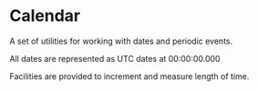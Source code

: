 # Calendar

A set of utilities for working with dates and periodic events.

All dates are represented as UTC dates at 00:00:00.000

Facilities are provided to increment and measure length of time.
